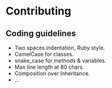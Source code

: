 # Contributing
## Coding guidelines

- Two spaces indentation, Ruby style.
- CamelCase for classes.
- snake_case for methods & variables.
- Max line length at 80 chars.
- Composition over Inheritance.
- ...
